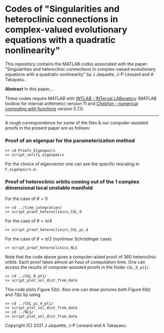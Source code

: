 # Codes of "Singularities and heteroclinic connections in complex-valued evolutionary equations with a quadratic nonlinearity"

This repository contains the MATLAB codes associated with the paper:
"Singularities and heteroclinic connections in complex-valued evolutionary equations with a quadratic nonlinearity"
by J Jaquette, J-P Lessard and A Takayasu.

**Abstract**  In this paper,...

These codes require *MATLAB* with [*INTLAB* - INTerval LABoratory](http://www.ti3.tu-harburg.de/rump/intlab/) (MATLAB toolbox for interval arithmetic) version 11 and [*Chebfun* - numerical computing with functions](https://www.chebfun.org/) version 5.7.0.

---

A rough correspondence for some of the files & our computer-assisted proofs in the present paper are as follows:

### Proof of an eigenpar for the parameterization method

```
>> cd Proofs_Eigenpairs
>> script_verify_eigenpairs
```

For the choice of eigenvector one can see the specific rescaling in `F_eigenpairs.m`.

### Proof of heteroclinic orbits coming out of the 1 complex dimensional local unstable manifold

For the case of $\theta=0$

```
>> cd ../time_integration/
>> script_proof_heteroclinics_CGL_0
```

For the case of $\theta=\pi/4$

```
>> script_proof_heteroclinics_CGL_pi_4
```

For the case of $\theta=\pi/2$ (nonlinear Schrödinger case)

```
>> script_proof_heteroclinics_NLS
```

Note that the code above gives a computer-aided proof of 360 heteroclinic orbits. Each proof takes almost an hour of computation time. One can access the results of computer-assisted proofs in the folder `CGL_0_pt1/`.

```
>> cd ../CGL_0_pt1/
>> script_plot_sol_dist_from_data
```

This code plots Figure 5(b). Also one can draw pictures both Figure 6(b) and 7(b) by using

```
>> cd ../CGL_pi_4_pt1/
>> script_plot_sol_dist_from_data
>> cd ../NLS/
>> script_plot_sol_dist_from_data
```


Copyright (C) 2021  J Jaquette, J-P Lessard and A Takayasu.
